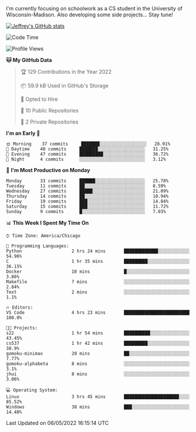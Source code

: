 

I'm currently focusing on schoolwork as a CS student in the University of Wisconsin-Madison.
Also developing some side projects...
Stay tune!

<!-- [![wakatime](https://wakatime.com/badge/user/99a12255-d5fa-4530-a56f-b1f6efe8669d.svg?style=for-the-badge)](https://wakatime.com/@99a12255-d5fa-4530-a56f-b1f6efe8669d) -->

[![Jeffrey's GitHub stats](https://github-readme-stats.vercel.app/api?username=slijeff&count_private=true&show_icons=true)](https://github.com/anuraghazra/github-readme-stats)

<!-- [![Jeffrey's wakatime stats](https://github-readme-stats.vercel.app/api/wakatime?username=slijeff&custom_title=Coding+Time+Last+Week)](https://github.com/slijeff/github-readme-stats) -->

<!-- [![Top Langs](https://github-readme-stats.vercel.app/api/top-langs/?username=slijeff&count_private=true&langs_count=8&hide=javascript&custom_title=Repo+Languages)](https://github.com/anuraghazra/github-readme-stats) -->

<!--START_SECTION:waka-->
![Code Time](http://img.shields.io/badge/Code%20Time-41%20hrs%2029%20mins-blue)

![Profile Views](http://img.shields.io/badge/Profile%20Views-2-blue)

**🐱 My GitHub Data** 

> 🏆 129 Contributions in the Year 2022
 > 
> 📦 59.9 kB Used in GitHub's Storage 
 > 
> 💼 Opted to Hire
 > 
> 📜 10 Public Repositories 
 > 
> 🔑 2 Private Repositories  
 > 
**I'm an Early 🐤** 

```text
🌞 Morning    37 commits     ███████░░░░░░░░░░░░░░░░░░   28.91% 
🌆 Daytime    40 commits     ███████░░░░░░░░░░░░░░░░░░   31.25% 
🌃 Evening    47 commits     █████████░░░░░░░░░░░░░░░░   36.72% 
🌙 Night      4 commits      ░░░░░░░░░░░░░░░░░░░░░░░░░   3.12%

```
📅 **I'm Most Productive on Monday** 

```text
Monday       33 commits     ██████░░░░░░░░░░░░░░░░░░░   25.78% 
Tuesday      11 commits     ██░░░░░░░░░░░░░░░░░░░░░░░   8.59% 
Wednesday    27 commits     █████░░░░░░░░░░░░░░░░░░░░   21.09% 
Thursday     14 commits     ██░░░░░░░░░░░░░░░░░░░░░░░   10.94% 
Friday       19 commits     ███░░░░░░░░░░░░░░░░░░░░░░   14.84% 
Saturday     15 commits     ███░░░░░░░░░░░░░░░░░░░░░░   11.72% 
Sunday       9 commits      █░░░░░░░░░░░░░░░░░░░░░░░░   7.03%

```


📊 **This Week I Spent My Time On** 

```text
⌚︎ Time Zone: America/Chicago

💬 Programming Languages: 
Python                   2 hrs 24 mins       █████████████░░░░░░░░░░░░   54.96% 
C                        1 hr 35 mins        █████████░░░░░░░░░░░░░░░░   36.15% 
Docker                   10 mins             █░░░░░░░░░░░░░░░░░░░░░░░░   3.86% 
Makefile                 7 mins              ░░░░░░░░░░░░░░░░░░░░░░░░░   2.84% 
Text                     2 mins              ░░░░░░░░░░░░░░░░░░░░░░░░░   1.1%

🔥 Editors: 
VS Code                  4 hrs 23 mins       █████████████████████████   100.0%

🐱‍💻 Projects: 
s22                      1 hr 54 mins        ██████████░░░░░░░░░░░░░░░   43.45% 
cs537                    1 hr 42 mins        █████████░░░░░░░░░░░░░░░░   38.9% 
gomoku-minimax           20 mins             ██░░░░░░░░░░░░░░░░░░░░░░░   7.77% 
gomoku-alphabeta         8 mins              ░░░░░░░░░░░░░░░░░░░░░░░░░   3.1% 
jhui                     8 mins              ░░░░░░░░░░░░░░░░░░░░░░░░░   3.06%

💻 Operating System: 
Linux                    3 hrs 45 mins       █████████████████████░░░░   85.52% 
Windows                  38 mins             ███░░░░░░░░░░░░░░░░░░░░░░   14.48%

```


 Last Updated on 06/05/2022 16:15:14 UTC
<!--END_SECTION:waka-->
